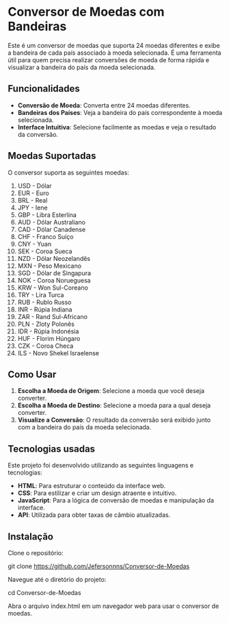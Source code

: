 # Conversor de Moedas com Bandeiras

Este é um conversor de moedas que suporta 24 moedas diferentes e exibe a bandeira de cada país associado à moeda selecionada. É uma ferramenta útil para quem precisa realizar conversões de moeda de forma rápida e visualizar a bandeira do país da moeda selecionada.

## Funcionalidades

- **Conversão de Moeda**: Converta entre 24 moedas diferentes.
- **Bandeiras dos Países**: Veja a bandeira do país correspondente à moeda selecionada.
- **Interface Intuitiva**: Selecione facilmente as moedas e veja o resultado da conversão.

## Moedas Suportadas

O conversor suporta as seguintes moedas:

1.	USD - Dólar
2.	EUR - Euro
3.	BRL - Real
4.	JPY - Iene
5.	GBP - Libra Esterlina
6.	AUD - Dólar Australiano
7.	CAD - Dólar Canadense
8.	CHF - Franco Suíço
9.	CNY - Yuan
10.	SEK - Coroa Sueca
11.	NZD - Dólar Neozelandês
12.	MXN - Peso Mexicano
13.	SGD - Dólar de Singapura
14.	NOK - Coroa Norueguesa
15.	KRW - Won Sul-Coreano
16.	TRY - Lira Turca
17.	RUB - Rublo Russo
18.	INR - Rúpia Indiana
19.	ZAR - Rand Sul-Africano
20.	PLN - Zloty Polonês
21.	IDR - Rúpia Indonésia
22.	HUF - Florim Húngaro
23.	CZK - Coroa Checa
24.	ILS - Novo Shekel Israelense


## Como Usar

1. **Escolha a Moeda de Origem**: Selecione a moeda que você deseja converter.
2. **Escolha a Moeda de Destino**: Selecione a moeda para a qual deseja converter.
3. **Visualize a Conversão**: O resultado da conversão será exibido junto com a bandeira do país da moeda selecionada.

## Tecnologias usadas
Este projeto foi desenvolvido utilizando as seguintes linguagens e tecnologias:
- **HTML**: Para estruturar o conteúdo da interface web.
- **CSS**: Para estilizar e criar um design atraente e intuitivo.
- **JavaScript**: Para a lógica de conversão de moedas e manipulação da interface.
- **API**: Utilizada para obter taxas de câmbio atualizadas.

## Instalação
Clone o repositório:

git clone https://github.com/Jefersonnns/Conversor-de-Moedas

Navegue até o diretório do projeto:

cd Conversor-de-Moedas

Abra o arquivo index.html em um navegador web para usar o conversor de moedas.

